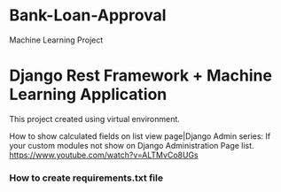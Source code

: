 # Bank-Loan-Approval
Machine Learning Project


# Django Rest Framework + Machine Learning Application

This project created using virtual environment.

How to show calculated fields on list view page|Django Admin series: If your custom modules not show on Django Administration Page list.
https://www.youtube.com/watch?v=ALTMvCo8UGs

### How to create requirements.txt file
